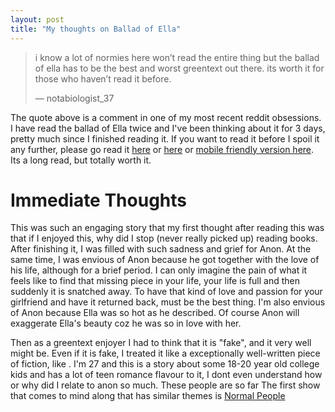 ```yaml
---
layout: post
title: "My thoughts on Ballad of Ella"
---
```


> i know a lot of normies here won’t read the entire thing but the ballad of ella has to be the best and worst greentext out there. its worth it for those who haven’t read it before.
>
> — notabiologist_37

The quote above is a comment in one of my most recent reddit obsessions. I have read the ballad of Ella twice and I've been thinking about it for 3 days, pretty much since I finished reading it.
If you want to read it before I spoil it any further, please go read it [here](https://www.reddit.com/r/wholesomegreentext/comments/17kyjgx/anon_had_a_girlfriend/) or [here](https://www.reddit.com/r/greentext/comments/davcj3/the_ballad_of_ella/) or [mobile friendly version here](https://imgur.com/gallery/jNOru). Its a long read, but totally worth it.

# Immediate Thoughts

This was such an engaging story that my first thought after reading this was that if I enjoyed this, why did I stop (never really picked up) reading books. After finishing it, I was filled with such sadness and grief for Anon. At the same time, I was envious of Anon because he got together with the love of his life, although for a brief period. I can only imagine the pain of what it feels like to find that missing piece in your life, your life is full and then suddenly it is snatched away. To have that kind of love and passion for your girlfriend and have it returned back, must be the best thing. I'm also envious of Anon because Ella was so hot as he described. Of course Anon will exaggerate Ella's beauty coz he was so in love with her.


Then as a greentext enjoyer I had to think that it is "fake", and it very well might be. Even if it is fake, I treated it like a exceptionally well-written piece of fiction, like . I'm 27 and this is a story about some 18-20 year old college kids and has a lot of teen romance flavour to it, I dont even understand how or why did I relate to anon so much. These people are so far 
The first show that comes to mind along that has similar themes is [Normal People](https://www.youtube.com/watch?v=4p5yY0qdsWg)